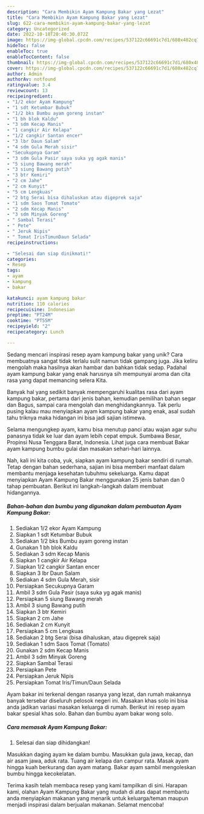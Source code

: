 ```yaml
---
description: "Cara Membikin Ayam Kampung Bakar yang Lezat"
title: "Cara Membikin Ayam Kampung Bakar yang Lezat"
slug: 622-cara-membikin-ayam-kampung-bakar-yang-lezat
category: Uncategorized
date: 2022-10-18T20:40:30.072Z
image: https://img-global.cpcdn.com/recipes/537122c66691c7d1/680x482cq70/ayam-kampung-bakar-foto-resep-utama.jpg
hideToc: false
enableToc: true
enableTocContent: false
thumbnail: https://img-global.cpcdn.com/recipes/537122c66691c7d1/680x482cq70/ayam-kampung-bakar-foto-resep-utama.jpg
cover: https://img-global.cpcdn.com/recipes/537122c66691c7d1/680x482cq70/ayam-kampung-bakar-foto-resep-utama.jpg
author: Admin
authorAv: notfound
ratingvalue: 3.4
reviewcount: 13
recipeingredient:
- "1/2 ekor Ayam Kampung"
- "1 sdt Ketumbar Bubuk"
- "1/2 bks Bumbu ayam goreng instan"
- "1 bh blok Kaldu"
- "3 sdm Kecap Manis"
- "1 cangkir Air Kelapa"
- "1/2 cangkir Santan encer"
- "3 lbr Daun Salam"
- "4 sdm Gula Merah sisir"
- "Secukupnya Garam"
- "3 sdm Gula Pasir saya suka yg agak manis"
- "5 siung Bawang merah"
- "3 siung Bawang putih"
- "3 btr Kemiri"
- "2 cm Jahe"
- "2 cm Kunyit"
- "5 cm Lengkuas"
- "2 btg Serai bisa dihaluskan atau digeprek saja"
- "1 sdm Saos Tomat Tomato"
- "2 sdm Kecap Manis"
- "3 sdm Minyak Goreng"
- " Sambal Terasi"
- " Pete"
- " Jeruk Nipis"
- " Tomat IrisTimunDaun Selada"
recipeinstructions:

- "Selesai dan siap dinikmati!"
categories:
- Resep
tags:
- ayam
- kampung
- bakar

katakunci: ayam kampung bakar 
nutrition: 110 calories
recipecuisine: Indonesian
preptime: "PT24M"
cooktime: "PT55M"
recipeyield: "2"
recipecategory: Lunch

---
```





Sedang mencari inspirasi resep ayam kampung bakar yang unik? Cara membuatnya sangat tidak terlalu sulit namun tidak gampang juga. Jika keliru mengolah maka hasilnya akan hambar dan bahkan tidak sedap. Padahal ayam kampung bakar yang enak harusnya sih mempunyai aroma dan cita rasa yang dapat memancing selera Kita.





Banyak hal yang sedikit banyak mempengaruhi kualitas rasa dari ayam kampung bakar, pertama dari jenis bahan, kemudian pemilihan bahan segar dan Bagus, sampai cara mengolah dan menghidangkannya. Tak perlu pusing kalau mau menyiapkan ayam kampung bakar yang enak,      asal sudah tahu triknya maka hidangan ini bisa jadi sajian istimewa.














Selama mengungkep ayam, kamu bisa menutup panci atau wajan agar suhu panasnya tidak ke luar dan ayam lebih cepat empuk. Sumbawa Besar, Propinsi Nusa Tenggara Barat, Indonesia. Lihat juga cara membuat Bakar ayam kampung bumbu gulai dan masakan sehari-hari lainnya.






Nah, kali ini kita coba, yuk, siapkan ayam kampung bakar sendiri di rumah. Tetap dengan bahan sederhana, sajian ini bisa memberi manfaat dalam membantu menjaga kesehatan tubuhmu sekeluarga. Kamu dapat menyiapkan Ayam Kampung Bakar menggunakan 25 jenis bahan dan 0 tahap pembuatan. Berikut ini langkah-langkah dalam membuat hidangannya.

<!--inarticleads1-->

##### Bahan-bahan dan bumbu yang digunakan dalam pembuatan Ayam Kampung Bakar:

1. Sediakan 1/2 ekor Ayam Kampung
1. Siapkan 1 sdt Ketumbar Bubuk
1. Sediakan 1/2 bks Bumbu ayam goreng instan
1. Gunakan 1 bh blok Kaldu
1. Sediakan 3 sdm Kecap Manis
1. Siapkan 1 cangkir Air Kelapa
1. Siapkan 1/2 cangkir Santan encer
1. Siapkan 3 lbr Daun Salam
1. Sediakan 4 sdm Gula Merah, sisir
1. Persiapkan Secukupnya Garam
1. Ambil 3 sdm Gula Pasir (saya suka yg agak manis)
1. Persiapkan 5 siung Bawang merah
1. Ambil 3 siung Bawang putih
1. Siapkan 3 btr Kemiri
1. Siapkan 2 cm Jahe
1. Sediakan 2 cm Kunyit
1. Persiapkan 5 cm Lengkuas
1. Sediakan 2 btg Serai (bisa dihaluskan, atau digeprek saja)
1. Sediakan 1 sdm Saos Tomat (Tomato)
1. Gunakan 2 sdm Kecap Manis
1. Ambil 3 sdm Minyak Goreng
1. Siapkan  Sambal Terasi
1. Persiapkan  Pete
1. Persiapkan  Jeruk Nipis
1. Persiapkan  Tomat Iris/Timun/Daun Selada


Ayam bakar ini terkenal dengan rasanya yang lezat, dan rumah makannya banyak tersebar diseluruh pelosok negeri ini. Masakan khas solo ini bisa anda jadikan variasi masakan keluarga di rumah. Berikut ini resep ayam bakar spesial khas solo. Bahan dan bumbu ayam bakar wong solo. 

<!--inarticleads2-->

##### Cara memasak Ayam Kampung Bakar:


1. Selesai dan siap dihidangkan!

Masukkan daging ayam ke dalam bumbu. Masukkan gula jawa, kecap, dan air asam jawa, aduk rata. Tuang air kelapa dan campur rata. Masak ayam hingga kuah berkurang dan ayam matang. Bakar ayam sambil mengoleskan bumbu hingga kecokelatan. 

Terima kasih telah membaca resep yang kami tampilkan di sini. Harapan kami, olahan Ayam Kampung Bakar yang mudah di atas dapat membantu anda menyiapkan makanan yang menarik untuk keluarga/teman maupun menjadi inspirasi dalam berjualan makanan. Selamat mencoba!
